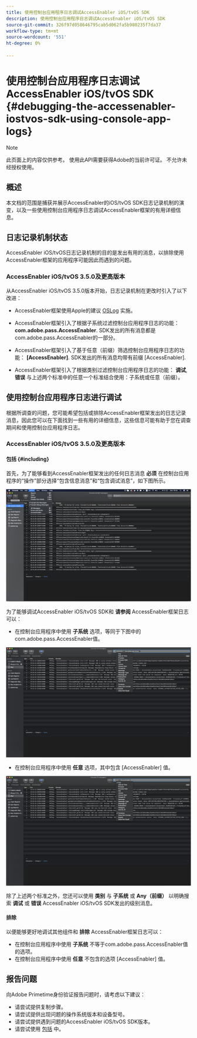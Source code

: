 ```yaml
---
title: 使用控制台应用程序日志调试AccessEnabler iOS/tvOS SDK
description: 使用控制台应用程序日志调试AccessEnabler iOS/tvOS SDK
source-git-commit: 326f97d058646795cab5d062fa5b980235f7da37
workflow-type: tm+mt
source-wordcount: '551'
ht-degree: 0%

---
```



# 使用控制台应用程序日志调试AccessEnabler iOS/tvOS SDK {#debugging-the-accessenabler-iostvos-sdk-using-console-app-logs}

>[!NOTE]
>
>此页面上的内容仅供参考。 使用此API需要获得Adobe的当前许可证。 不允许未经授权使用。


## 概述

本文档的范围是捕获并展示AccessEnabler的iOS/tvOS SDK日志记录机制的演变，以及一些使用控制台应用程序日志调试AccessEnabler框架的有用详细信息。

## 日志记录机制状态

AccessEnabler iOS/tvOS日志记录机制的目的是发出有用的消息，以排除使用AccessEnabler框架的应用程序可能因此而遇到的问题。

### AccessEnabler iOS/tvOS 3.5.0及更高版本

从AccessEnabler iOS/tvOS 3.5.0版本开始，日志记录机制在更改时引入了以下改进：

* AccessEnabler框架使用Apple的建议 [OSLog](https://developer.apple.com/documentation/os/oslog) 实施。

* AccessEnabler框架引入了根据子系统过滤控制台应用程序日志的功能： **com.adobe.pass.AccessEnabler**. SDK发出的所有消息都是com.adobe.pass.AccessEnabler的一部分。

* AccessEnabler框架引入了基于任意（前缀）筛选控制台应用程序日志的功能： **[AccessEnabler]**. SDK发出的所有消息均带有前缀 [AccessEnabler].

* AccessEnabler框架引入了根据类别过滤控制台应用程序日志的功能： **调试**, **错误** 与上述两个标准中的任意一个标准结合使用：子系统或任意（前缀）。

## 使用控制台应用程序日志进行调试

根据所调查的问题，您可能希望包括或排除AccessEnabler框架发出的日志记录消息，因此您可以在下面找到一些有用的详细信息，这些信息可能有助于您在调查期间和使用控制台应用程序日志。


### AccessEnabler iOS/tvOS 3.5.0及更高版本

#### 包括 {#including}

首先，为了能够看到AccessEnabler框架发出的任何日志消息 **必须** 在控制台应用程序的“操作”部分选择“包含信息消息”和“包含调试消息”，如下图所示。

![](assets/include-info-debug-msg.png)


为了能够调试AccessEnabler iOS/tvOS SDK和 **请参阅** AccessEnabler框架日志可以：

* 在控制台应用程序中使用 **子系统** 选项，等同于下图中的com.adobe.pass.AccessEnabler值。

![](assets/subsys-console-app.png)

* 在控制台应用程序中使用 **任意** 选项，其中包含
   [AccessEnabler] 值。

![](assets/any-optn-console-app.png)

除了上述两个标准之外，您还可以使用 **类别** 与 **子系统** 或 **Any（前缀）** 以明确搜索 **调试** 或 **错误** AccessEnabler iOS/tvOS SDK发出的级别消息。

#### 排除

以便能够更好地调试其他组件和 **排除** AccessEnabler框架日志可以：

* 在控制台应用程序中使用 **子系统** 不等于com.adobe.pass.AccessEnabler值的选项。
* 在控制台应用程序中使用 **任意** 不包含的选项 [AccessEnabler] 值。

## 报告问题

向Adobe Primetime身份验证报告问题时，请考虑以下建议：

* 请尝试提供复制步骤。
* 请尝试提供出现问题的操作系统版本和设备型号。
* 请尝试提供遇到问题的AccessEnabler iOS/tvOS SDK版本。
* 请尝试使用 [包括](#including) 中。
